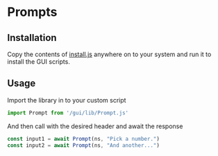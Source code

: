 # Prompts
## Installation
Copy the contents of [install.js](/gui/install.js) anywhere on to your system and run it to install the GUI scripts.

## Usage
Import the library in to your custom script

```js
import Prompt from '/gui/lib/Prompt.js'
```

And then call with the desired header and await the response

```js
const input1 = await Prompt(ns, "Pick a number.")
const input2 = await Prompt(ns, "And another...")
```
